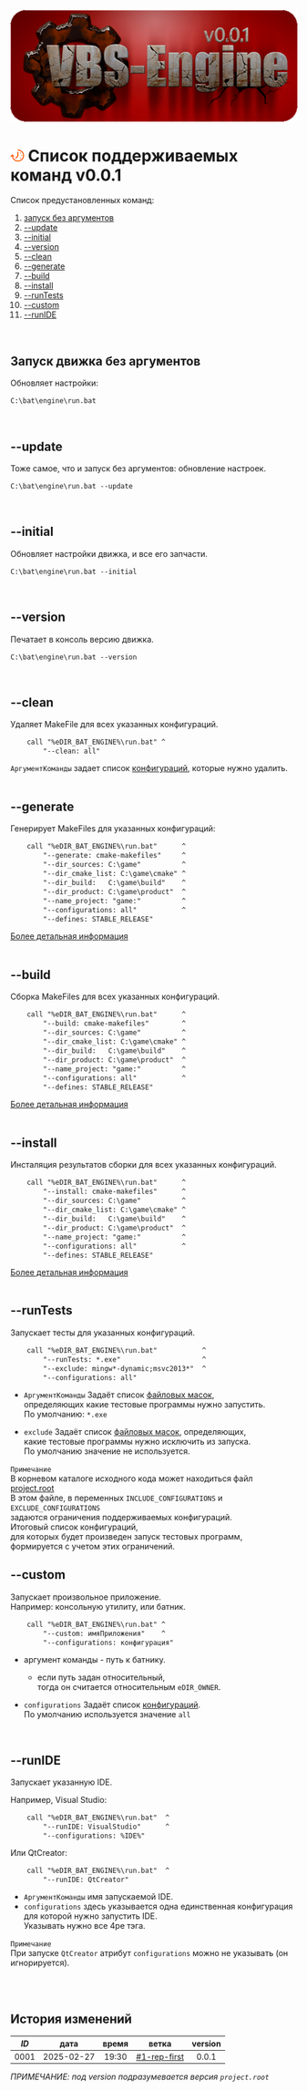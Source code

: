 ﻿[![logo](../logo.png)](../docs.md "documentation") 

[H]: ../docs.md        "родитель"
[P]: ../icons/progress.png  "в процессе..."
[S]: ../icons/success.png   "ошибок не обнаружено"
[E]: ../icons/empty.png     "нет данных"

[запуск без аргументов]: commands.md#запуск-движка-без-аргументов "обновляет настройки движка" 
[--update]:   commands.md#--update   "обновляет настройки движка"  
[--initial]:  commands.md#--initial  "обновляет настройки и запчасти движка"
[--version]:  commands.md#--version  "печатает в консоль версию движка"
[--clean]:    commands.md#--clean    "удаление MakeFiles для всех указанных конфигураций"
[--generate]: commands.md#--generate "генерирует MakeFiles для всех указанных конфигураций"
[--build]:    commands.md#--build    "выполняет сборку MakeFiles для всех указанных конфигураций"
[--install]:  commands.md#--install  "выполняет исталляцию результатов сборки для всех указанных конфигураций"
[--runTests]: commands.md#--runtests "запускает тесты для указанных конфигураций"
[--custom]:   commands.md#--custom   "запуск произвольного батника"
[--runIDE]:   commands.md#--runide   "запускает IDE"

    
[![P]][H] Cписок поддерживаемых команд v0.0.1
=============================================
Список предустановленных команд:
   1) [запуск без аргументов]  
   2) [--update]  
   3) [--initial]  
   4) [--version]  
   5) [--clean]  
   6) [--generate]  
   7) [--build]  
   8) [--install]  
   9) [--runTests]  
  10) [--custom]  
  11) [--runIDE]  
<br/>  


Запуск движка без аргументов
----------------------------
Обновляет настройки:  
```
C:\bat\engine\run.bat
```
<br/>


--update
--------
Тоже самое, что и запуск без аргументов: обновление настроек.  
```
C:\bat\engine\run.bat --update
```
<br/>


--initial
---------
Обновляет настройки движка, и все его запчасти.  
```
C:\bat\engine\run.bat --initial
```
<br/>


--version
---------
Печатает в консоль версию движка.  
```
C:\bat\engine\run.bat --version
```
<br/>


--clean
-------
Удаляет MakeFile для всех указанных конфигураций.  
```
    call "%eDIR_BAT_ENGINE%\run.bat" ^
        "--clean: all"
```
`АргументКоманды` задает список [конфигураций][4], которые нужно удалить.  
<br/>


--generate
----------
Генерирует MakeFiles для указанных конфигураций:  
```
    call "%eDIR_BAT_ENGINE%\run.bat"      ^
        "--generate: cmake-makefiles"     ^
        "--dir_sources: C:\game"          ^
        "--dir_cmake_list: C:\game\cmake" ^
        "--dir_build:   C:\game\build"    ^
        "--dir_product: C:\game\product"  ^
        "--name_project: "game:"          ^
        "--configurations: all"           ^
        "--defines: STABLE_RELEASE"
```
[Более детальная информация](commands/generate.md)  
<br/>


--build
-------
Сборка MakeFiles для всех указанных конфигураций.  
```
    call "%eDIR_BAT_ENGINE%\run.bat"      ^
        "--build: cmake-makefiles"        ^
        "--dir_sources: C:\game"          ^
        "--dir_cmake_list: C:\game\cmake" ^
        "--dir_build:   C:\game\build"    ^
        "--dir_product: C:\game\product"  ^
        "--name_project: "game:"          ^
        "--configurations: all"           ^
        "--defines: STABLE_RELEASE"
```
[Более детальная информация](commands/build.md)  
<br/>


--install
---------
Инсталяция результатов сборки для всех указанных конфигураций.  
```
    call "%eDIR_BAT_ENGINE%\run.bat"      ^
        "--install: cmake-makefiles"      ^
        "--dir_sources: C:\game"          ^
        "--dir_cmake_list: C:\game\cmake" ^
        "--dir_build:   C:\game\build"    ^
        "--dir_product: C:\game\product"  ^
        "--name_project: "game:"          ^
        "--configurations: all"           ^
        "--defines: STABLE_RELEASE"
```
[Более детальная информация](commands/install.md)  
<br/>


--runTests
----------
Запускает тесты для указанных конфигураций.  
```
    call "%eDIR_BAT_ENGINE%\run.bat"           ^
        "--runTests: *.exe"                    ^
        "--exclude: mingw*-dynamic;msvc2013*"  ^
        "--configurations: all"
```
- `АргументКоманды` Задаёт список [файловых масок][5],  
   определяющих какие тестовые программы нужно запустить.  
   По умолчанию: `*.exe`  

- `exclude` Задаёт список [файловых масок][5], определяющих,  
  какие тестовые программы нужно исключить из запуска.  
  По умолчанию значение не используется.  

`Примечание`  
В корневом каталоге исходного кода может находиться файл [project.root][7]  
В этом файле, в переменных `INCLUDE_CONFIGURATIONS` и `EXCLUDE_CONFIGURATIONS`  
задаются ограничения поддерживаемых конфигураций.  
Итоговый список конфигураций,  
для которых будет произведен запуск тестовых программ,  
формируется с учетом этих ограничений.  


--custom
--------
Запускает произвольное приложение.  
Например: консольную утилиту, или батник.  
```
    call "%eDIR_BAT_ENGINE%\run.bat" ^
        "--custom: имяПриложения"    ^
        "--configurations: конфигурация"
```

- аргумент команды - путь к батнику.  
  - если путь задан относительный,  
    тогда он считается относительным `eDIR_OWNER`.  

- `configurations` Задаёт список [конфигураций][4].  
  По умолчанию используется значение `all`  

<br/>


--runIDE
--------
Запускает указанную IDE.  

Например, Visual Studio:  
```
    call "%eDIR_BAT_ENGINE%\run.bat"  ^
        "--runIDE: VisualStudio"      ^
        "--configurations: %IDE%"
```

Или QtCreator:  
```
    call "%eDIR_BAT_ENGINE%\run.bat"  ^
        "--runIDE: QtCreator"
```

- `АргументКоманды` имя запускаемой IDE.  
- `configurations` здесь указывается одна единственная конфигурация  
  для которой нужно запустить IDE.  
  Указывать нужно все 4ре тэга.  
  
`Примечание`  
При запуске `QtCreator` атрибут `configurations` можно не указывать (он игнорируется).  
<br/>

[1]: reference/symptoms.md#поиск-каталога-исходного-кода "поиск каталога, который содержит опреленные файлы или подкаталоги"  
[2]: reference/symptoms.md#поиск-cmakeliststxt  "поиск каталога, который содержит CMakeLists.txt"  
[3]: settings.md#форматирование-файловых-путей  "настройки движка"  
[4]: reference/request.md                       "формат запроса конфигураций"  
[5]: reference/filemask.md                      "определение файловой маски"  
[6]: customize.md#кастомизация-запуска-cmake    "кастомизация запуска cmake"  
[7]: project_root.md                            "определяет глобальные свойства проекта"
<br/>

История изменений 
-----------------

| *ID* |    дата    | время |     ветка      | version |  
|:----:|:----------:|:-----:|:--------------:|:-------:|  
| 0001 | 2025-02-27 | 19:30 | [#1-rep-first] |  0.0.1  |  

*ПРИМЕЧАНИЕ: под version подразумевается версия `project.root`*  

[#1-rep-first]: ../history.md#-v001-rep
